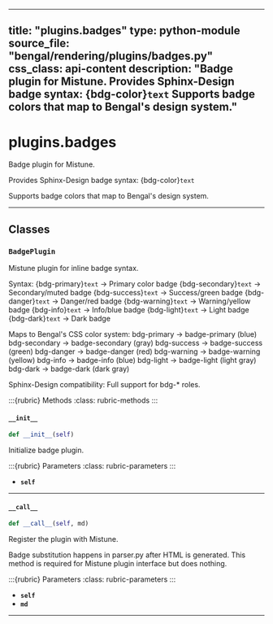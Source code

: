 
---
title: "plugins.badges"
type: python-module
source_file: "bengal/rendering/plugins/badges.py"
css_class: api-content
description: "Badge plugin for Mistune.  Provides Sphinx-Design badge syntax: {bdg-color}`text`  Supports badge colors that map to Bengal's design system."
---

# plugins.badges

Badge plugin for Mistune.

Provides Sphinx-Design badge syntax: {bdg-color}`text`

Supports badge colors that map to Bengal's design system.

---

## Classes

### `BadgePlugin`


Mistune plugin for inline badge syntax.

Syntax:
    {bdg-primary}`text`      -> Primary color badge
    {bdg-secondary}`text`    -> Secondary/muted badge
    {bdg-success}`text`      -> Success/green badge
    {bdg-danger}`text`       -> Danger/red badge
    {bdg-warning}`text`      -> Warning/yellow badge
    {bdg-info}`text`         -> Info/blue badge
    {bdg-light}`text`        -> Light badge
    {bdg-dark}`text`         -> Dark badge

Maps to Bengal's CSS color system:
    bdg-primary   -> badge-primary (blue)
    bdg-secondary -> badge-secondary (gray)
    bdg-success   -> badge-success (green)
    bdg-danger    -> badge-danger (red)
    bdg-warning   -> badge-warning (yellow)
    bdg-info      -> badge-info (blue)
    bdg-light     -> badge-light (light gray)
    bdg-dark      -> badge-dark (dark gray)

Sphinx-Design compatibility: Full support for bdg-* roles.




:::{rubric} Methods
:class: rubric-methods
:::
#### `__init__`
```python
def __init__(self)
```

Initialize badge plugin.



:::{rubric} Parameters
:class: rubric-parameters
:::
- **`self`**





---
#### `__call__`
```python
def __call__(self, md)
```

Register the plugin with Mistune.

Badge substitution happens in parser.py after HTML is generated.
This method is required for Mistune plugin interface but does nothing.



:::{rubric} Parameters
:class: rubric-parameters
:::
- **`self`**
- **`md`**





---
